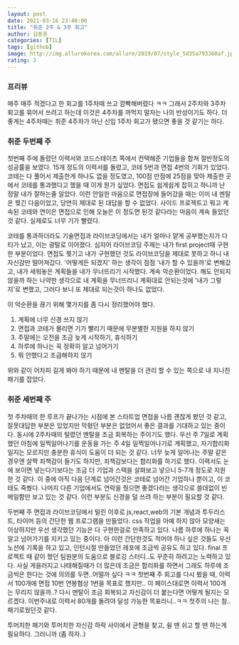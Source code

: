 ```yaml
---
layout: post
date: 2021-03-16 23:40:00
title: "취준 2주 & 3주 회고"
author: 김동훈
categories: [TIL]
tags: [github]
image: http://img.allurekorea.com/allure/2019/07/style_5d35a793360af.jpg
rating: 3
---
```


### 프리뷰

매주 매주 적겠다고 한 회고를 1주차때 쓰고 깜빡해버렸다 ㅋㅋ
그래서 2주차와 3주차 회고를 묶어서 쓰려고 하는데 이것은 4주차를 까먹지 말자는 나의 반성이기도 하다.
더 좋게는 4주차때는 취준 4주차가 아닌 신입 1주차 회고가 됐으면 좋을 것 같기는 하다.

### 취준 두번째 주

첫번째 주에 돌렸던 이력서와 코드스테이츠 쪽에서 컨택해준 기업들을 합쳐 절반정도의 성공률을 보였다. 15개 정도의 이력서를 돌렸고, 코테 5번과 면접 4번의 기회가 있었다.
코테는 다 풀어서 제출한게 하나도 없을 정도였고, 100점 만점에 25점을 맞아 제출한 곳에서 코테를 통과했다고 했을 때 이게 뭔가 싶었다.
면접도 쉽게쉽게 잡히고 하니까 난 정말 내가 잘하는줄 알았다.
이런 안일한 마음으로 면접장에 들어갔을 때는 이미 내 멘탈은 찢긴 다음이었고, 당연히 제대로 된 대답을 할 수 없었다.
사이드 프로젝트고 뭐고 계속된 코테와 연이은 면접으로 인해 오늘은 이 정도면 된것 같다라는 마음이 계속 들었던 것 같다.
실제로도 너무 기가 빨렸다.

코테를 통과하더라도 기술면접과 라이브코딩에서는 내가 얼마나 얕게 공부했는지가 다 티가 났고, 이는 광탈로 이어졌다.
심지어 라이브코딩 주제는 내가 first project때 구현한 부분이었다.
면접도 찢기고 내가 구현했던 것도 라이브코딩을 제대로 못하고 하니 내 자신감만 떨어져갔다.
'어떻게든 되겠지' 하는 생각이 점점 '내가 할 수 있을까'로 변해갔고, 내가 세워놓은 계획들을 내가 무너뜨리기 시작했다.
계속 악순환이었다. 해도 안되지 않을까 하는 나약한 생각으로 내 계획을 무너뜨리니 계획대로 안되는것에 '내가 그렇지'로 변했고, 그러다 보니 또 제대로 되는것이 하나도 없었다.

이 악순환을 끊기 위해 몇가지를 좀 다시 정리했어야 했다.

1. 계획에 너무 신경 쓰지 않기
2. 면접과 코테가 몰리면 기가 빨리기 때문에 무분별한 지원을 하지 않기
3. 주말에는 오전을 조금 늦게 시작하기, 휴식하기
4. 하루에 하나는 꼭 정확히 알고 넘어가기
5. 뭐 안했다고 조급해하지 않기

위와 같이 어차피 길게 봐야 하기 때문에 내 멘탈을 더 관리 할 수 있는 쪽으로 내 지나친 패기를 잡았다.

### 취준 세번째 주

첫 주차때의 한 루프가 끝나가는 시점에 본 스타트업 면접을 나름 괜찮게 봤던 것 같고, 잘못대답한 부분은 있었지만 막혔던 부분은 없었어서 좋은 결과를 기대하고 있는 중이다.
동시에 2주차때의 털렸던 멘탈을 조금 회복하는 주이기도 했다. 우선 주 7일로 계획했던 아침에 일찍일어나기를 운동을 가는 주 4일 일찍일어나기로 계획했고, 자기합리화일지는 모르지만 충분한 휴식이 도움이 더 되는 것 같다.
너무 늦게 일어나는 주말 같은 경우엔 살짝 죄책감이 들기도 하지만, 죄책감보다는 합리화를 하기로 했다.
이력서도 눈에 보이면 넣는다기보다는 조금 더 기업과 스택을 살펴보고 넣으니 5-7개 정도로 지원 한 것 같다. 이 중에 아직 다음 단계로 넘어간것은 코테로 넘어간 기업하나 뿐이고, 이 코테도 죽쒔다.
나머지 다른 기업에서도 연락을 줬으면 좋겠다라는 생각으로 쓸데없이 빈 메일함만 보고 있는 것 같다. 이런 부분도 신경을 덜 쓰려 하는 부분이 필요할 것 같다.

두번째 주 면접과 라이브코딩에서 털린 이후로 js,react,web의 기본 개념과 투두리스트, 타이머 등의 간단한 웹 프로그램을 만들었다. css 작업을 아예 하지 않아 모양새는 이상하지만 우선 생각했던 기능은 다 구현한걸로 만족하고 있다.
나름 하루에 하나는 꼭 알고 넘어가기를 지키고 있는 중이다. 아 이런 간단한것도 적어야 하나 싶은 것들도 우선 노션에 기록을 하고 있고, 인턴시절 만들었던 레포에 조금씩 공유도 하고 있다. final 프로젝트 때 같이 했던 팀원분의 도움으로 블로깅 스터디..도 꾸준히 하려고는 노력하고 있다.
사실 게을러지고 나태해질때가 더 많은데 조금은 합리화를 하면서 그래도 하루에 조금씩은 한다는 것에 의의를 두면..어떨까 싶다 ㅋㅋ
첫번째 주 회고를 다시 봤을 때, 이력서 100개에 면접 10번 연봉협상 1번을 목표로 했지만.. 이 페이스대로면 이력서 100개는 무리지 않을까..?
다시 멘탈이 조금 회복되고 자신감이 더 붙는다면 어떻게 될지는 모르겠다. 이번주내로 이력서 80개를 돌려야 달성 가능한 목표라니..ㅋㅋ 첫주의 나는 참.. 패기로웠던것 같다.

투머치한 패기와 투머치한 자신감 하락 사이에서 균형을 찾고, 쉴 땐 쉬고 할 땐 하는게 필요하다. 그러니까 (좀 하자..)
